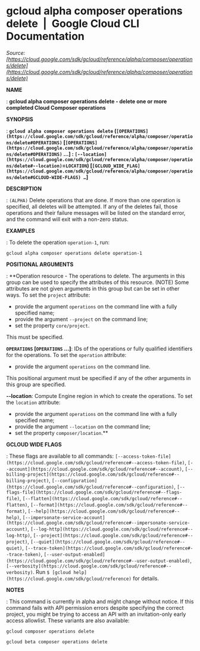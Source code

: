 # gcloud alpha composer operations delete  |  Google Cloud CLI Documentation

*Source: [https://cloud.google.com/sdk/gcloud/reference/alpha/composer/operations/delete](https://cloud.google.com/sdk/gcloud/reference/alpha/composer/operations/delete)*

**NAME**

: **gcloud alpha composer operations delete - delete one or more completed Cloud Composer operations**

**SYNOPSIS**

: **`gcloud alpha composer operations delete` (`[OPERATIONS](https://cloud.google.com/sdk/gcloud/reference/alpha/composer/operations/delete#OPERATIONS)` [`[OPERATIONS](https://cloud.google.com/sdk/gcloud/reference/alpha/composer/operations/delete#OPERATIONS)` …] : `[--location](https://cloud.google.com/sdk/gcloud/reference/alpha/composer/operations/delete#--location)`=`LOCATION`) [`[GCLOUD_WIDE_FLAG](https://cloud.google.com/sdk/gcloud/reference/alpha/composer/operations/delete#GCLOUD-WIDE-FLAGS) …`]**

**DESCRIPTION**

: `(ALPHA)` Delete operations that are done. If more than one operation
is specified, all deletes will be attempted. If any of the deletes fail, those
operations and their failure messages will be listed on the standard error, and
the command will exit with a non-zero status.

**EXAMPLES**

: To delete the operation ``operation-1``, run:

```
gcloud alpha composer operations delete operation-1
```

**POSITIONAL ARGUMENTS**

: **Operation resource - The operations to delete. The arguments in this group can
be used to specify the attributes of this resource. (NOTE) Some attributes are
not given arguments in this group but can be set in other ways.
To set the `project` attribute:

- provide the argument `operations` on the command line with a fully
specified name;
- provide the argument `--project` on the command line;
- set the property `core/project`.

This must be specified.

**`OPERATIONS` [`OPERATIONS` …]**:
IDs of the operations or fully qualified identifiers for the operations.
To set the `operation` attribute:

- provide the argument `operations` on the command line.

This positional argument must be specified if any of the other arguments in this
group are specified.

**--location**:
Compute Engine region in which to create the operations.
To set the `location` attribute:

- provide the argument `operations` on the command line with a fully
specified name;
- provide the argument `--location` on the command line;
- set the property `composer/location`.**

**GCLOUD WIDE FLAGS**

: These flags are available to all commands: `[--access-token-file](https://cloud.google.com/sdk/gcloud/reference#--access-token-file)`,
`[--account](https://cloud.google.com/sdk/gcloud/reference#--account)`, `[--billing-project](https://cloud.google.com/sdk/gcloud/reference#--billing-project)`,
`[--configuration](https://cloud.google.com/sdk/gcloud/reference#--configuration)`,
`[--flags-file](https://cloud.google.com/sdk/gcloud/reference#--flags-file)`,
`[--flatten](https://cloud.google.com/sdk/gcloud/reference#--flatten)`, `[--format](https://cloud.google.com/sdk/gcloud/reference#--format)`, `[--help](https://cloud.google.com/sdk/gcloud/reference#--help)`, `[--impersonate-service-account](https://cloud.google.com/sdk/gcloud/reference#--impersonate-service-account)`,
`[--log-http](https://cloud.google.com/sdk/gcloud/reference#--log-http)`,
`[--project](https://cloud.google.com/sdk/gcloud/reference#--project)`, `[--quiet](https://cloud.google.com/sdk/gcloud/reference#--quiet)`, `[--trace-token](https://cloud.google.com/sdk/gcloud/reference#--trace-token)`, `[--user-output-enabled](https://cloud.google.com/sdk/gcloud/reference#--user-output-enabled)`,
`[--verbosity](https://cloud.google.com/sdk/gcloud/reference#--verbosity)`.
Run `$ [gcloud help](https://cloud.google.com/sdk/gcloud/reference)` for details.

**NOTES**

: This command is currently in alpha and might change without notice. If this
command fails with API permission errors despite specifying the correct project,
you might be trying to access an API with an invitation-only early access
allowlist. These variants are also available:

```
gcloud composer operations delete
```

```
gcloud beta composer operations delete
```